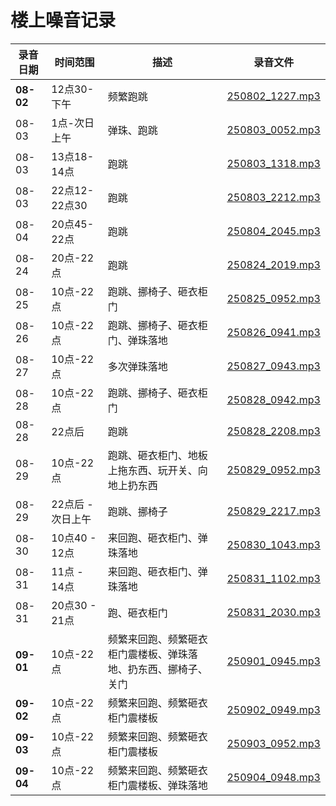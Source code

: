 # 楼上噪音记录

| 录音日期                  | 时间范围                  | 描述 |     录音文件 |
| --------------------- | -------------------------- | -------------------------- | -------------------------- |
| **08-02**   | 12点30-下午  | 频繁跑跳       | [250802_1227.mp3](20250802/250802_1227.mp3)          |
| 08-03   | 1点-次日上午  | 弹珠、跑跳       | [250803_0052.mp3](20250803/250803_0052.mp3)          |
| 08-03   | 13点18-14点  | 跑跳       | [250803_1318.mp3](20250803/250803_1318.mp3)        |
| 08-03   | 22点12-22点30  | 跑跳       | [250803_2212.mp3](20250803/250803_2212.mp3)        |
| 08-04   | 20点45-22点  | 跑跳       | [250804_2045.mp3](20250804/250804_2045.mp3)        |
| 08-24      | 20点-22点 | 跑跳       | [250824_2019.mp3](20250824/250824_2019.mp3) |
| 08-25   | 10点-22点|跑跳、挪椅子、砸衣柜门        | [250825_0952.mp3](20250825/250825_0952.mp3)        |
| 08-26   | 10点-22点|跑跳、挪椅子、砸衣柜门、弹珠落地        | [250826_0941.mp3](20250826/250826_0941.mp3)        |
| 08-27   | 10点-22点|多次弹珠落地        | [250827_0943.mp3](20250827/250827_0943.mp3)        |
| 08-28   | 10点-22点|跑跳、挪椅子、砸衣柜门        | [250828_0942.mp3](20250828/250828_0942.mp3)        |
| 08-28   | 22点后|跑跳        | [250828_2208.mp3](20250828/250828_2208.mp3)        |
| 08-29   | 10点-22点|跑跳、砸衣柜门、地板上拖东西、玩开关、向地上扔东西        | [250829_0952.mp3](20250829/250829_0952.mp3)        |
| 08-29   | 22点后 - 次日上午|跑跳、挪椅子        | [250829_2217.mp3](20250829/250829_2217.mp3)        |
| 08-30   | 10点40 - 12点|来回跑、砸衣柜门、弹珠落地        | [250830_1043.mp3](20250830/250830_1043.mp3)        |
| 08-31   | 11点 - 14点|来回跑、砸衣柜门、弹珠落地        | [250831_1102.mp3](20250831/250831_1102.mp3)        |
| 08-31   | 20点30 - 21点|跑、砸衣柜门        | [250831_2030.mp3](20250831/250831_2030.mp3)        |
| **09-01**   | 10点-22点  |频繁来回跑、频繁砸衣柜门震楼板、弹珠落地、扔东西、挪椅子、关门       | [250901_0945.mp3](20250901/250901_0945.mp3)        |
| **09-02**   | 10点-22点  |频繁来回跑、频繁砸衣柜门震楼板       | [250902_0949.mp3](20250902/250902_0949.mp3)        |
| **09-03**   | 10点-22点  |频繁来回跑、频繁砸衣柜门震楼板       | [250903_0952.mp3](20250903/250903_0952.mp3)        |
| **09-04**   | 10点-22点  |频繁来回跑、频繁砸衣柜门震楼板、弹珠落地       | [250904_0948.mp3](20250904/250904_0948.mp3)        |
